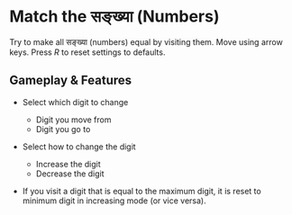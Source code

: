 # Match the सङ्ख्या (Numbers)

Try to make all सङ्ख्या (numbers) equal by visiting them. Move using arrow keys. Press _R_ to reset settings to defaults.


## Gameplay & Features

- Select which digit to change
  - Digit you move from
  - Digit you go to

- Select how to change the digit
  - Increase the digit
  - Decrease the digit

- If you visit a digit that is equal to the maximum digit, it is reset to minimum digit in increasing mode (or vice versa).
